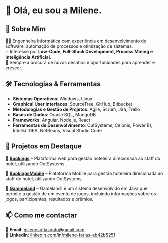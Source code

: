 # 👋 Olá, eu sou a Milene. 

## 🚀 Sobre Mim  
👨‍💻 Engenheira Informática com experiência em desenvolvimento de software, automação de processos e otimização de sistemas.  
💡 Interesse por **Low-Code, Full-Stack Development, Process Mining e Inteligência Artificial**.  
🎯 Sempre a procura de novos desafios e oportunidades para aprender e crescer.  

## 🛠️ Tecnologias & Ferramentas  
- **Sistemas Operativos**: Windows, Linux  
- **Graphical User Interfaces**: SourceTree, GitHub, Bitbucket  
- **Metodologias e Gestão de Projetos**: Agile, Scrum, Jira, Trello  
- **Bases de Dados**: Oracle SQL, MongoDB  
- **Frameworks**: Angular, Node.js, React  
- **Ferramentas de Desenvolvimento**: OutSystems, Celonis, Power BI, IntelliJ IDEA, NetBeans, Visual Studio Code  
 

## 📌 Projetos em Destaque  
🔹 **[Bookings](https://github.com/MileneSoutoFarias/Bookings)** – Plataforma web para gestão hoteleira direcionada ao staff do hotel, utilizando OutSystems.

🔹 **[BookingsMobile](https://github.com/MileneSoutoFarias/BookingsMobile)** – Plataforma Mobile para gestão hoteleira direcionada ao staff do hotel, utilizando OutSystems.  
 
🔹 **[Gammeland](https://github.com/MileneSoutoFarias/gameland1)** –  Gameland1 é um sistema desenvolvido em Java que permite a gestão de um evento de jogos, incluindo informações sobre os jogos, participantes, resultados e prêmios.   

## 📫 Como me contactar  
📩 **Email**: [milenesofiasouto@gmail.com](mailto:milenesofiasouto@gmail.com)  
💼 **LinkedIn**: [linkedin.com/in/milene-farias-ab42b5251](https://www.linkedin.com/in/milene-farias-ab42b5251/)  
 
